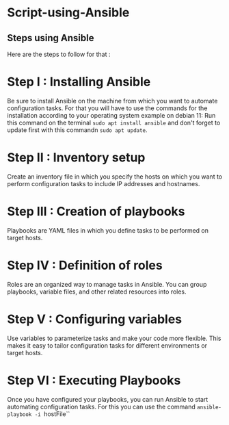 # Script-using-Ansible
## Steps using Ansible
Here are the steps to follow for that :

# Step I : Installing Ansible
Be sure to install Ansible on the machine from which you want to automate configuration tasks.
For that you will have to use the commands for the installation according to your operating system
example on debian 11:
Run this command on the terminal `sudo apt install ansible` and don't forget to update first with this commandn `sudo apt update`.

# Step II : Inventory setup
Create an inventory file in which you specify the hosts on which you want to perform configuration tasks to include IP addresses and hostnames.

# Step III : Creation of playbooks
Playbooks are YAML files in which you define tasks to be performed on target hosts.

# Step IV : Definition of roles
Roles are an organized way to manage tasks in Ansible. You can group playbooks, variable files, and other related resources into roles.

# Step V : Configuring variables
Use variables to parameterize tasks and make your code more flexible. This makes it easy to tailor configuration tasks for different environments or target hosts.

# Step VI : Executing Playbooks
Once you have configured your playbooks, you can run Ansible to start automating configuration tasks. For this you can use the command 
`ansible-playbook -i `hostFile``
